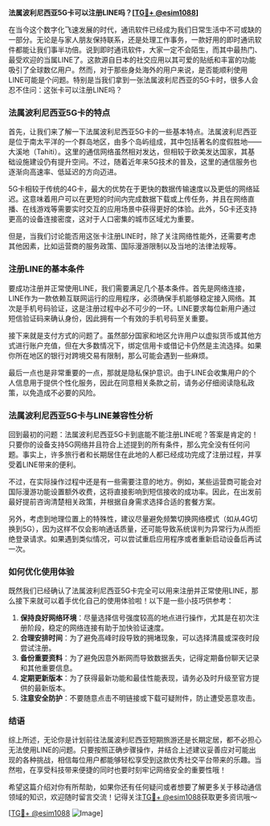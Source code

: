 **法属波利尼西亚5G卡可以注册LINE吗？[[TG💪+ @esim1088](https://t.me/s/esim1088)]**

在当今这个数字化飞速发展的时代，通讯软件已经成为我们日常生活中不可或缺的一部分。无论是与家人朋友保持联系，还是处理工作事务，一款好用的即时通讯软件都能让我们事半功倍。说到即时通讯软件，大家一定不会陌生，而其中最热门、最受欢迎的当属LINE了。这款源自日本的社交应用以其可爱的贴纸和丰富的功能吸引了全球数亿用户。然而，对于那些身处海外的用户来说，是否能顺利使用LINE可能是个问题。特别是当我们拿到一张法属波利尼西亚的5G卡时，很多人会忍不住问：这张卡可以注册LINE吗？

### 法属波利尼西亚5G卡的特点

首先，让我们来了解一下法属波利尼西亚5G卡的一些基本特点。法属波利尼西亚是位于南太平洋的一个群岛地区，由多个岛屿组成，其中包括著名的度假胜地——大溪地（Tahiti）。这里的通信网络虽然相对发达，但相较于欧美发达国家，其基础设施建设仍有提升空间。不过，随着近年来5G技术的普及，这里的通信服务也逐渐向高速率、低延迟的方向迈进。

5G卡相较于传统的4G卡，最大的优势在于更快的数据传输速度以及更低的网络延迟。这意味着用户可以在更短的时间内完成数据下载或上传任务，并且在网络直播、在线游戏等需要实时交互的应用场景中获得更好的体验。此外，5G卡还支持更高的设备连接密度，这对于人口密集的城市区域尤为重要。

但是，当我们讨论能否用这张卡注册LINE时，除了关注网络性能外，还需要考虑其他因素，比如运营商的服务政策、国际漫游限制以及当地的法律法规等。

### 注册LINE的基本条件

要成功注册并正常使用LINE，我们需要满足几个基本条件。首先是网络连接，LINE作为一款依赖互联网运行的应用程序，必须确保手机能够稳定接入网络。其次是手机号码验证，这是注册过程中必不可少的一环。LINE要求每位新用户通过短信验证码来确认身份，因此拥有一个有效的手机号码至关重要。

接下来就是支付方式的问题了。虽然部分国家和地区允许用户以虚拟货币或其他方式进行账户充值，但在大多数情况下，绑定信用卡或借记卡仍然是主流选择。如果你所在地区的银行对跨境交易有限制，那么可能会遇到一些麻烦。

最后一点也是非常重要的一点，那就是隐私保护意识。由于LINE会收集用户的个人信息用于提供个性化服务，因此在同意相关条款之前，请务必仔细阅读隐私政策，以免造成不必要的风险。

### 法属波利尼西亚5G卡与LINE兼容性分析

回到最初的问题：法属波利尼西亚5G卡到底能不能注册LINE呢？答案是肯定的！只要你的设备支持5G网络并且符合上述提到的所有条件，那么完全没有任何问题。事实上，许多旅行者和长期居住在此地的人都已经成功完成了注册过程，并享受着LINE带来的便利。

不过，在实际操作过程中还是有一些需要注意的地方。例如，某些运营商可能会对国际漫游功能设置额外收费，这将直接影响到短信接收的成功率。因此，在出发前最好提前咨询清楚相关政策，并根据自身需求选择合适的套餐方案。

另外，考虑到地理位置上的特殊性，建议尽量避免频繁切换网络模式（如从4G切换到5G），因为这样不仅会影响通话质量，还可能导致系统误判为异常行为从而拒绝登录请求。如果遇到类似情况，可以尝试重启应用程序或者重新启动设备后再试一次。

### 如何优化使用体验

既然我们已经确认了法属波利尼西亚5G卡完全可以用来注册并正常使用LINE，那么接下来就可以着手优化自己的使用体验啦！以下是一些小技巧供参考：

1. **保持良好网络环境**：尽量选择信号强度较高的地点进行操作，尤其是在初次注册阶段，稳定的网络连接有助于加快验证速度。
2. **合理安排时间**：为了避免高峰时段导致的拥堵现象，可以选择清晨或深夜时段尝试注册。
3. **备份重要资料**：为了避免因意外断网而导致数据丢失，记得定期备份聊天记录和其他重要信息。
4. **定期更新版本**：为了获得最新功能和最佳性能表现，请务必及时升级至官方提供的最新版本。
5. **注意安全防护**：不要随意点击不明链接或下载可疑附件，防止遭受恶意攻击。

### 结语

综上所述，无论你是计划前往法属波利尼西亚短期旅游还是长期定居，都不必担心无法使用LINE的问题。只要按照正确步骤操作，并结合上述建议妥善应对可能出现的各种挑战，相信每位用户都能够轻松享受到这款优秀社交平台带来的乐趣。当然啦，在享受科技带来便捷的同时也要时刻牢记网络安全的重要性哦！

希望这篇介绍对你有所帮助，如果你还有任何疑问或者想要了解更多关于移动通信领域的知识，欢迎随时留言交流！记得关注[TG💪+ @esim1088](https://t.me/s/esim1088)获取更多资讯哦～

[[TG💪+ @esim1088](https://t.me/s/esim1088) ![Image](https://i.postimg.cc/4NQfJmqS/Snipaste-2025-05-13-00-14-12.png)]